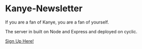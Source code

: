 # Kanye-Newsletter
If you are a fan of Kanye, you are a fan of yourself.

The server in built on Node and Express and deployed on cyclic.

[Sign Up Here!](https://talented-hoodie-bear.cyclic.app/)
